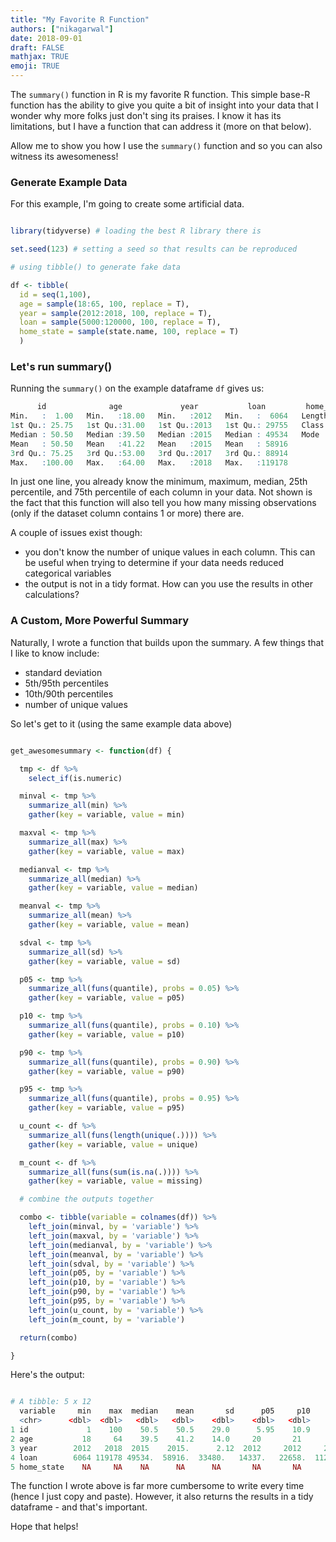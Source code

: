 ```yaml
---
title: "My Favorite R Function"
authors: ["nikagarwal"]
date: 2018-09-01
draft: FALSE
mathjax: TRUE
emoji: TRUE
---
```


The ``summary()`` function in R is my favorite R function. This simple base-R function has the ability to give you quite a bit of insight into your data that I wonder why more folks just don't sing its praises. I know it has its limitations, but I have a function that can address it (more on that below).

Allow me to show you how I use the ``summary()`` function and so you can also witness its awesomeness!

### Generate Example Data
For this example, I'm going to create some artificial data.

```r

library(tidyverse) # loading the best R library there is

set.seed(123) # setting a seed so that results can be reproduced

# using tibble() to generate fake data

df <- tibble(
  id = seq(1,100),
  age = sample(18:65, 100, replace = T),
  year = sample(2012:2018, 100, replace = T),
  loan = sample(5000:120000, 100, replace = T),
  home_state = sample(state.name, 100, replace = T)
  )

```

### Let's run summary()

Running the ``summary()`` on the example dataframe ``df`` gives us:

``` r
      id              age             year           loan         home_state       
Min.   :  1.00   Min.   :18.00   Min.   :2012   Min.   :  6064   Length:100        
1st Qu.: 25.75   1st Qu.:31.00   1st Qu.:2013   1st Qu.: 29755   Class :character  
Median : 50.50   Median :39.50   Median :2015   Median : 49534   Mode  :character  
Mean   : 50.50   Mean   :41.22   Mean   :2015   Mean   : 58916                     
3rd Qu.: 75.25   3rd Qu.:53.00   3rd Qu.:2017   3rd Qu.: 88914                     
Max.   :100.00   Max.   :64.00   Max.   :2018   Max.   :119178                   

```
In just one line, you already know the minimum, maximum, median, 25th percentile, and 75th percentile of each column in your data. Not shown is the fact that this function will also tell you how many missing observations (only if the dataset column contains 1 or more) there are.

A couple of issues exist though:

- you don't know the number of unique values in each column. This can be useful when trying to determine if your data needs reduced categorical variables
- the output is not in a tidy format. How can you use the results in other calculations?

### A Custom, More Powerful Summary

Naturally, I wrote a function that builds upon the summary. A few things that I like to know include:

- standard deviation
- 5th/95th percentiles
- 10th/90th percentiles
- number of unique values

So let's get to it (using the same example data above)

``` r

get_awesomesummary <- function(df) {

  tmp <- df %>%
    select_if(is.numeric)

  minval <- tmp %>%
    summarize_all(min) %>%
    gather(key = variable, value = min)

  maxval <- tmp %>%
    summarize_all(max) %>%
    gather(key = variable, value = max)

  medianval <- tmp %>%
    summarize_all(median) %>%
    gather(key = variable, value = median)

  meanval <- tmp %>%
    summarize_all(mean) %>%
    gather(key = variable, value = mean)

  sdval <- tmp %>%
    summarize_all(sd) %>%
    gather(key = variable, value = sd)

  p05 <- tmp %>%
    summarize_all(funs(quantile), probs = 0.05) %>%
    gather(key = variable, value = p05)

  p10 <- tmp %>%
    summarize_all(funs(quantile), probs = 0.10) %>%
    gather(key = variable, value = p10)

  p90 <- tmp %>%
    summarize_all(funs(quantile), probs = 0.90) %>%
    gather(key = variable, value = p90)

  p95 <- tmp %>%
    summarize_all(funs(quantile), probs = 0.95) %>%
    gather(key = variable, value = p95)

  u_count <- df %>%
    summarize_all(funs(length(unique(.)))) %>%
    gather(key = variable, value = unique)

  m_count <- df %>%
    summarize_all(funs(sum(is.na(.)))) %>%
    gather(key = variable, value = missing)

  # combine the outputs together

  combo <- tibble(variable = colnames(df)) %>%
    left_join(minval, by = 'variable') %>%
    left_join(maxval, by = 'variable') %>%
    left_join(medianval, by = 'variable') %>%
    left_join(meanval, by = 'variable') %>%
    left_join(sdval, by = 'variable') %>%
    left_join(p05, by = 'variable') %>%
    left_join(p10, by = 'variable') %>%
    left_join(p90, by = 'variable') %>%
    left_join(p95, by = 'variable') %>%
    left_join(u_count, by = 'variable') %>%
    left_join(m_count, by = 'variable')

  return(combo)

}
```

Here's the output:

``` r

# A tibble: 5 x 12
  variable     min    max  median    mean       sd      p05     p10      p90      p95 unique missing
  <chr>      <dbl>  <dbl>   <dbl>   <dbl>    <dbl>    <dbl>   <dbl>    <dbl>    <dbl>  <int>   <int>
1 id             1    100    50.5    50.5    29.0      5.95    10.9     90.1     95.0    100       0
2 age           18     64    39.5    41.2    14.0     20       21       61.1     63.0     41       0
3 year        2012   2018  2015    2015.      2.12  2012     2012     2018     2018        7       0
4 loan        6064 119178 49534.  58916.  33480.   14337.   22658.  112244.  116816.     100       0
5 home_state    NA     NA    NA      NA      NA       NA       NA       NA       NA       41       0

```

The function I wrote above is far more cumbersome to write every time (hence I just copy and paste). However, it also returns the results in a tidy dataframe - and that's important.

Hope that helps!
